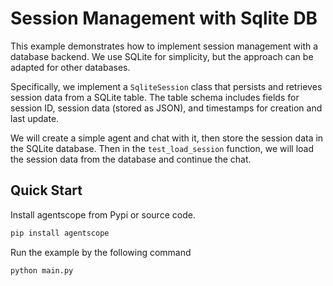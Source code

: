 # Session Management with Sqlite DB

This example demonstrates how to implement session management with a database backend. We use SQLite for simplicity,
but the approach can be adapted for other databases.

Specifically, we implement a ``SqliteSession`` class that persists and retrieves session data from a SQLite table.
The table schema includes fields for session ID, session data (stored as JSON), and timestamps for creation and last
update.

We will create a simple agent and chat with it, then store the session data in the SQLite database. Then in the
``test_load_session`` function, we will load the session data from the database and continue the chat.

## Quick Start

Install agentscope from Pypi or source code.

```bash
pip install agentscope
```

Run the example by the following command

```bash
python main.py
```
